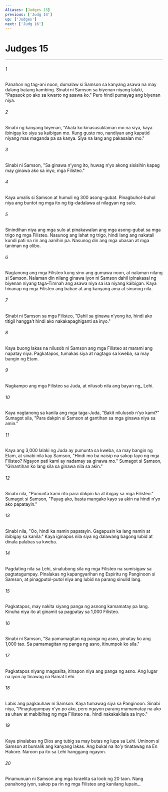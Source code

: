 ```yaml
---
Aliases: [Judges 15]
previous: ['Judg 14']
up: ['Judges']
next: ['Judg 16']
---
```

# Judges 15

***






















###### 1 










Panahon ng tag-ani noon, dumalaw si Samson sa kanyang asawa na may dalang batang kambing. Sinabi ni Samson sa biyenan niyang lalaki, "Papasok po ako sa kwarto ng asawa ko." Pero hindi pumayag ang biyenan niya. 





















###### 2 










Sinabi ng kanyang biyenan, "Akala ko kinasusuklaman mo na siya, kaya ibinigay ko siya sa kaibigan mo. Kung gusto mo, nandiyan ang kapatid niyang mas maganda pa sa kanya. Siya na lang ang pakasalan mo." 





















###### 3 










Sinabi ni Samson, "Sa ginawa nʼyong ito, huwag nʼyo akong sisisihin kapag may ginawa ako sa inyo, mga Filisteo." 





















###### 4 










Kaya umalis si Samson at humuli ng 300 asong-gubat. Pinagbuhol-buhol niya ang buntot ng mga ito ng tig-dadalawa at nilagyan ng sulo. 





















###### 5 










Sinindihan niya ang mga sulo at pinakawalan ang mga asong-gubat sa mga trigo ng mga Filisteo. Nasunog ang lahat ng trigo, hindi lang ang nakatali kundi pati na rin ang aanihin pa. Nasunog din ang mga ubasan at mga taniman ng olibo. 





















###### 6 










Nagtanong ang mga Filisteo kung sino ang gumawa noon, at nalaman nilang si Samson. Nalaman din nilang ginawa iyon ni Samson dahil ipinakasal ng biyenan niyang taga-Timnah ang asawa niya sa isa niyang kaibigan. Kaya hinanap ng mga Filisteo ang babae at ang kanyang ama at sinunog nila. 





















###### 7 










Sinabi ni Samson sa mga Filisteo, "Dahil sa ginawa nʼyong ito, hindi ako titigil hanggaʼt hindi ako nakakapaghiganti sa inyo." 





















###### 8 










Kaya buong lakas na nilusob ni Samson ang mga Filisteo at marami ang napatay niya. Pagkatapos, tumakas siya at nagtago sa kweba, sa may bangin ng Etam. 





















###### 9 










Nagkampo ang mga Filisteo sa Juda, at nilusob nila ang bayan ng_ Lehi. 





















###### 10 










Kaya nagtanong sa kanila ang mga taga-Juda, "Bakit nilulusob nʼyo kami?" Sumagot sila, "Para dakpin si Samson at gantihan sa mga ginawa niya sa amin." 





















###### 11 










Kaya ang 3,000 lalaki ng Juda ay pumunta sa kweba, sa may bangin ng Etam, at sinabi nila kay Samson, "Hindi mo ba naisip na sakop tayo ng mga Filisteo? Ngayon pati kami ay nadamay sa ginawa mo." Sumagot si Samson, "Ginantihan ko lang sila sa ginawa nila sa akin." 





















###### 12 










Sinabi nila, "Pumunta kami rito para dakpin ka at ibigay sa mga Filisteo." Sumagot si Samson, "Payag ako, basta mangako kayo sa akin na hindi nʼyo ako papatayin." 





















###### 13 










Sinabi nila, "Oo, hindi ka namin papatayin. Gagapusin ka lang namin at ibibigay sa kanila." Kaya iginapos nila siya ng dalawang bagong lubid at dinala palabas sa kweba. 





















###### 14 










Pagdating nila sa Lehi, sinalubong sila ng mga Filisteo na sumisigaw sa pagtatagumpay. Pinalakas ng kapangyarihan ng Espiritu ng Panginoon si Samson, at pinagputol-putol niya ang lubid na parang sinulid lang. 





















###### 15 










Pagkatapos, may nakita siyang panga ng asnong kamamatay pa lang. Kinuha niya ito at ginamit sa pagpatay sa 1,000 Filisteo. 





















###### 16 










Sinabi ni Samson, "Sa pamamagitan ng panga ng asno, pinatay ko ang 1,000 tao. Sa pamamagitan ng panga ng asno, itinumpok ko sila." 





















###### 17 










Pagkatapos niyang magsalita, itinapon niya ang panga ng asno. Ang lugar na iyon ay tinawag na Ramat Lehi. 





















###### 18 










Labis ang pagkauhaw ni Samson. Kaya tumawag siya sa Panginoon. Sinabi niya, "Pinagtagumpay nʼyo po ako, pero ngayon parang mamamatay na ako sa uhaw at mabibihag ng mga Filisteo na_ hindi nakakakilala sa inyo." 





















###### 19 










Kaya pinalabas ng Dios ang tubig sa may butas ng lupa sa Lehi. Uminom si Samson at bumalik ang kanyang lakas. Ang bukal na itoʼy tinatawag na En Hakore. Naroon pa ito sa Lehi hanggang ngayon. 





















###### 20 










Pinamunuan ni Samson ang mga Israelita sa loob ng 20 taon. Nang panahong iyon, sakop pa rin ng mga Filisteo ang kanilang lupain_.
